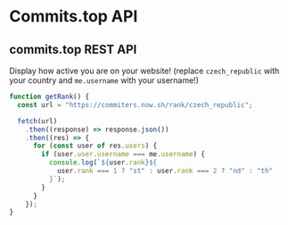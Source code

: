 # Commits.top API
## commits.top REST API

Display how active you are on your website! (replace `czech_republic` with your country and `me.username` with your username!)
```js
function getRank() {
  const url = "https://commiters.now.sh/rank/czech_republic";

  fetch(url)
    .then((response) => response.json())
    .then((res) => {
      for (const user of res.users) {
        if (user.user.username === me.username) {
          console.log(`${user.rank}${
            user.rank === 1 ? "st" : user.rank === 2 ? "nd" : "th"
          }`);
        }
      }
    });
}
```
